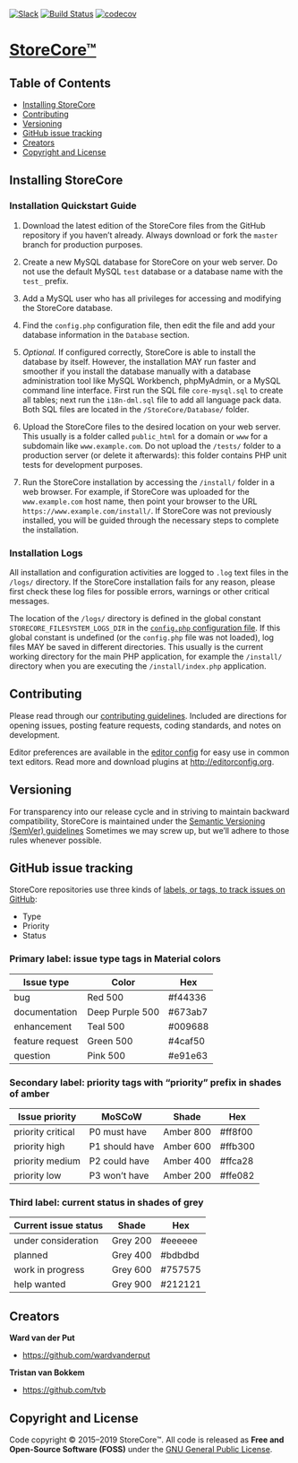 [![Slack](https://storecore-slack.herokuapp.com/badge.svg)](https://storecore-slack.herokuapp.com)
[![Build Status](https://travis-ci.org/storecore/core.svg?branch=develop)](https://travis-ci.org/storecore/core)
[![codecov](https://codecov.io/gh/storecore/core/branch/develop/graph/badge.svg)](https://codecov.io/gh/storecore/core)


# [StoreCore™](https://www.storecore.io/)

## Table of Contents

- [Installing StoreCore](#installing-storecore)
- [Contributing](#contributing)
- [Versioning](#versioning)
- [GitHub issue tracking](#github-issue-tracking)
- [Creators](#creators)
- [Copyright and License](#copyright-and-license)


## Installing StoreCore

### Installation Quickstart Guide

1. Download the latest edition of the StoreCore files from the GitHub
   repository if you haven’t already.  Always download or fork the
   `master` branch for production purposes.

2. Create a new MySQL database for StoreCore on your web server.  Do not use
   the default MySQL `test` database or a database name with the `test_`
   prefix.

3. Add a MySQL user who has all privileges for accessing and modifying the
   StoreCore database.

4. Find the `config.php` configuration file, then edit the file and add your
   database information in the `Database` section.

5. *Optional.*  If configured correctly, StoreCore is able to install the
   database by itself.  However, the installation MAY run faster and smoother
   if you install the database manually with a database administration tool
   like MySQL Workbench, phpMyAdmin, or a MySQL command line interface.  First
   run the SQL file `core-mysql.sql` to create all tables; next run the
   `i18n-dml.sql` file to add all language pack data.  Both SQL files are
   located in the `/StoreCore/Database/` folder.

6. Upload the StoreCore files to the desired location on your web server.  This
   usually is a folder called `public_html` for a domain or `www` for a
   subdomain like `www.example.com`.  Do not upload the `/tests/` folder to a
   production server (or delete it afterwards): this folder contains PHP unit
   tests for development purposes.

7. Run the StoreCore installation by accessing the `/install/` folder in a web
   browser.  For example, if StoreCore was uploaded for the `www.example.com`
   host name, then point your browser to the URL `https://www.example.com/install/`.
   If StoreCore was not previously installed, you will be guided through the
   necessary steps to complete the installation.

### Installation Logs

All installation and configuration activities are logged to `.log` text files
in the `/logs/` directory.  If the StoreCore installation fails for any reason,
please first check these log files for possible errors, warnings or other
critical messages.

The location of the `/logs/` directory is defined in the global constant
`STORECORE_FILESYSTEM_LOGS_DIR` in the [`config.php` configuration file].  If
this global constant is undefined (or the `config.php` file was not loaded),
log files MAY be saved in different directories.  This usually is the current
working directory for the main PHP application, for example the `/install/`
directory when you are executing the `/install/index.php` application.

[`config.php` configuration file]: https://github.com/storecore/core/blob/develop/config.php


## Contributing

Please read through our [contributing guidelines].  Included are directions for
opening issues, posting feature requests, coding standards, and notes on
development.

[contributing guidelines]: https://github.com/storecore/core/blob/develop/CONTRIBUTING.md "StoreCore Developer Guide"

Editor preferences are available in the [editor config] for easy use in common
text editors.  Read more and download plugins at <http://editorconfig.org>.

[editor config]: https://github.com/storecore/core/blob/develop/.editorconfig "Editor configuration"


## Versioning

For transparency into our release cycle and in striving to maintain backward
compatibility, StoreCore is maintained under the [Semantic Versioning (SemVer) guidelines]
Sometimes we may screw up, but we’ll adhere to those rules whenever possible.

[Semantic Versioning (SemVer) guidelines]: https://semver.org/ "Semantic Versioning 2.0.0"


## GitHub issue tracking

StoreCore repositories use three kinds of 
[labels, or tags, to track issues on GitHub](https://github.com/storecore/core/labels):

* Type
* Priority
* Status


### Primary label: issue type tags in Material colors

| Issue type      | Color           | Hex     |
| --------------- | --------------- | ------- |
| bug             | Red 500         | #f44336 |
| documentation   | Deep Purple 500 | #673ab7 |
| enhancement     | Teal 500        | #009688 |
| feature request | Green 500       | #4caf50 |
| question        | Pink 500        | #e91e63 |


### Secondary label: priority tags with “priority” prefix in shades of amber

| Issue priority    | MoSCoW         | Shade     | Hex     |
| ----------------- | -------------- | --------- | ------- |
| priority critical | P0 must have   | Amber 800 | #ff8f00 |
| priority high     | P1 should have | Amber 600 | #ffb300 |
| priority medium   | P2 could have  | Amber 400 | #ffca28 |
| priority low      | P3 won’t have  | Amber 200 | #ffe082 |


### Third label: current status in shades of grey

| Current issue status | Shade    | Hex     |
| -------------------- | -------- | ------- |
| under consideration  | Grey 200 | #eeeeee |
| planned              | Grey 400 | #bdbdbd |
| work in progress     | Grey 600 | #757575 |
| help wanted          | Grey 900 | #212121 |


## Creators

**Ward van der Put**

- <https://github.com/wardvanderput>

**Tristan van Bokkem**

- <https://github.com/tvb>


## Copyright and License

Code copyright © 2015–2019 StoreCore™.
All code is released as **Free and Open-Source Software (FOSS)**
under the [GNU General Public License](https://www.gnu.org/licenses/gpl.html).
